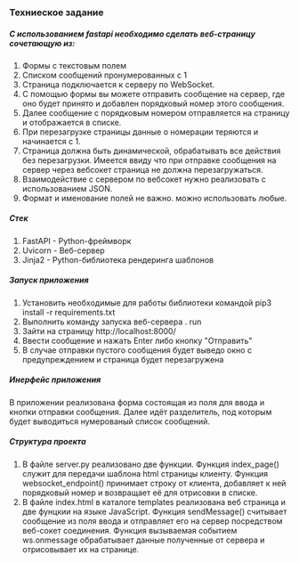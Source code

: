 ### Техниеское задание
##### С использованием fastapi необходимо сделать веб-страницу сочетающую из:
1. Формы с текстовым полем
2. Списком сообщений пронумерованных с 1
3. Страница подключается к серверу по WebSocket.
4. С помощью формы вы можете отправить сообщение на сервер, где оно будет принято и добавлен порядковый номер этого сообщения.
5. Далее сообщение с порядковым номером отправляется на страницу и отображается в списке.
6. При перезагрузке страницы данные о номерации теряются и начинается с 1.
7. Страница должна быть динамической, обрабатывать все действия без перезагрузки. Имеется ввиду что при отправке сообщения на сервер через вебсокет страница не должна перезагружаться.  
8. Взаимодействие с сервером по вебсокет нужно реализовать с использованием JSON. 
9. Формат и именование полей не важно. можно использовать любые.

##### Стек
1. FastAPI - Python-фреймворк 
2. Uvicorn - Веб-сервер 
3. Jinja2 - Python-библиотека рендеринга шаблонов

##### Запуск приложения
1. Установить необходимые для работы библиотеки командой pip3 install -r requirements.txt
2. Выполнить команду запуска веб-сервера . run
3. Зайти на страницу http://localhost:8000/
4. Ввести сообщение и нажать Enter либо кнопку "Отправить"
5. В случае отправки пустого сообщения будет выведо окно с предупреждением и страница будет перезагружена

##### Инерфейс приложения
В приложении реализована форма состоящая из поля для ввода и кнопки отправки сообщения.
Далее идёт разделитель, под которым будет выводиться нумерованый список сообщений.

##### Структура проекта
1. В файле server.py реализовано две функции. Функция index_page() служит для передачи шаблона html страницы клиенту. Функция websocket_endpoint() принимает строку от клиента, добавляет к ней порядковый номер и возвращает её для отрисовки в списке.
2. В файле index.html в каталоге templates реализована веб страница и две фунцкии на языке JavaScript. Функция sendMessage() считывает сообщение из поля ввода и отправляет его на сервер посредством веб-сокет соединения. Функция вызываемая событием ws.onmessage обрабатывает данные полученные от сервера и отрисовывает их на странице.
